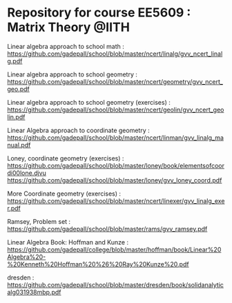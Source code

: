 # Repository for course EE5609 : Matrix Theory @IITH

Linear algebra approach to school math : https://github.com/gadepall/school/blob/master/ncert/linalg/gvv_ncert_linalg.pdf

Linear algebra approach to school geometry : https://github.com/gadepall/school/blob/master/ncert/geometry/gvv_ncert_geo.pdf

Linear algebra approach to school geometry (exercises) : https://github.com/gadepall/school/blob/master/ncert/geolin/gvv_ncert_geolin.pdf

Linear Algebra approach to coordinate geometry : https://github.com/gadepall/school/blob/master/ncert/linman/gvv_linalg_manual.pdf

Loney, coordinate geometry (exercises) : https://github.com/gadepall/school/blob/master/loney/book/elementsofcoordi00lone.djvu
                             https://github.com/gadepall/school/blob/master/loney/gvv_loney_coord.pdf

More Coordinate geometry (exercises) : https://github.com/gadepall/school/blob/master/ncert/linexer/gvv_linalg_exer.pdf

Ramsey, Problem set : https://github.com/gadepall/school/blob/master/rams/gvv_ramsey.pdf

Linear Algebra Book: Hoffman and Kunze :  
https://github.com/gadepall/college/blob/master/hoffman/book/Linear%20Algebra%20-%20Kenneth%20Hoffman%20%26%20Ray%20Kunze%20.pdf

dresden :
https://github.com/gadepall/school/blob/master/dresden/book/solidanalyticalg031938mbp.pdf

